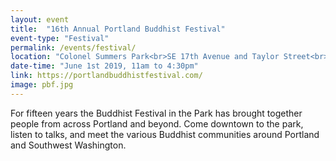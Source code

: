```yaml
---
layout: event
title:  "16th Annual Portland Buddhist Festival"
event-type: "Festival"
permalink: /events/festival/
location: "Colonel Summers Park<br>SE 17th Avenue and Taylor Street<br>Portland, OR 97214"
date-time: "June 1st 2019, 11am to 4:30pm"
link: https://portlandbuddhistfestival.com/
image: pbf.jpg
---
```


For fifteen years the Buddhist Festival in the Park has brought together people from across Portland and beyond. Come downtown to the park, listen to talks, and meet the various Buddhist communities around Portland and Southwest Washington. 
